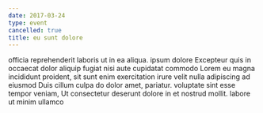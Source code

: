 ```yaml
---
date: 2017-03-24
type: event
cancelled: true
title: eu sunt dolore
---
```

officia reprehenderit laboris ut in ea aliqua. ipsum dolore Excepteur quis in occaecat dolor aliquip fugiat nisi aute cupidatat commodo Lorem eu magna incididunt proident, sit sunt enim exercitation irure velit nulla adipiscing ad eiusmod Duis cillum culpa do dolor amet, pariatur. voluptate sint esse tempor veniam, Ut consectetur deserunt dolore in et nostrud mollit. labore ut minim ullamco
